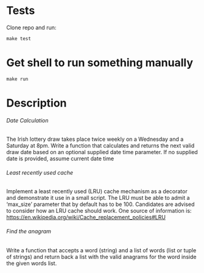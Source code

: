 # Tests

Clone repo and run:
```
make test
```

# Get shell to run something manually

```
make run
```

# Description

###### Date Calculation
The Irish lottery draw takes place twice weekly on a Wednesday and a Saturday at 8pm. Write a
function that calculates and returns the next valid draw date based on an optional supplied date
time parameter. If no supplied date is provided, assume current date time
###### Least recently used cache
Implement a least recently used (LRU) cache mechanism as a decorator and demonstrate it use in
a small script. The LRU must be able to admit a ‘max_size’ parameter that by default has to be 100. Candidates are advised to consider how an LRU cache should work. One source of information is: https://en.wikipedia.org/wiki/Cache_replacement_policies#LRU
###### Find the anagram
Write a function that accepts a word (string) and a list of words (list or tuple of strings) and return
back a list with the valid anagrams for the word inside the given words list.

